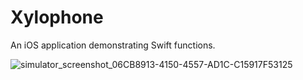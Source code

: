 # Xylophone

An iOS application demonstrating Swift functions.

![simulator_screenshot_06CB8913-4150-4557-AD1C-C15917F53125](https://user-images.githubusercontent.com/60185211/185780736-0f322915-40d5-482b-ba2c-b2cd2c2cc40e.png)
